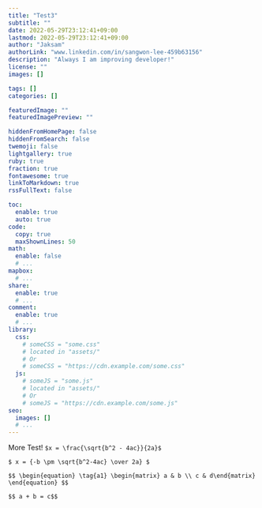```yaml
---
title: "Test3"
subtitle: ""
date: 2022-05-29T23:12:41+09:00
lastmod: 2022-05-29T23:12:41+09:00
author: "Jaksam"
authorLink: "www.linkedin.com/in/sangwon-lee-459b63156"
description: "Always I am improving developer!"
license: ""
images: []

tags: []
categories: []

featuredImage: ""
featuredImagePreview: ""

hiddenFromHomePage: false
hiddenFromSearch: false
twemoji: false
lightgallery: true
ruby: true
fraction: true
fontawesome: true
linkToMarkdown: true
rssFullText: false

toc:
  enable: true
  auto: true
code:
  copy: true
  maxShownLines: 50
math:
  enable: false
  # ...
mapbox:
  # ...
share:
  enable: true
  # ...
comment:
  enable: true
  # ...
library:
  css:
    # someCSS = "some.css"
    # located in "assets/"
    # Or
    # someCSS = "https://cdn.example.com/some.css"
  js:
    # someJS = "some.js"
    # located in "assets/"
    # Or
    # someJS = "https://cdn.example.com/some.js"
seo:
  images: []
  # ...
---
```


<!--more-->

More Test!
`$x = \frac{\sqrt{b^2 - 4ac}}{2a}$`

`$ x = {-b \pm \sqrt{b^2-4ac} \over 2a} $`

`$$
\begin{equation}
\tag{a1}
\begin{matrix} a & b \\ c & d\end{matrix}
\end{equation}
$$`

`$$ a + b = c$$`